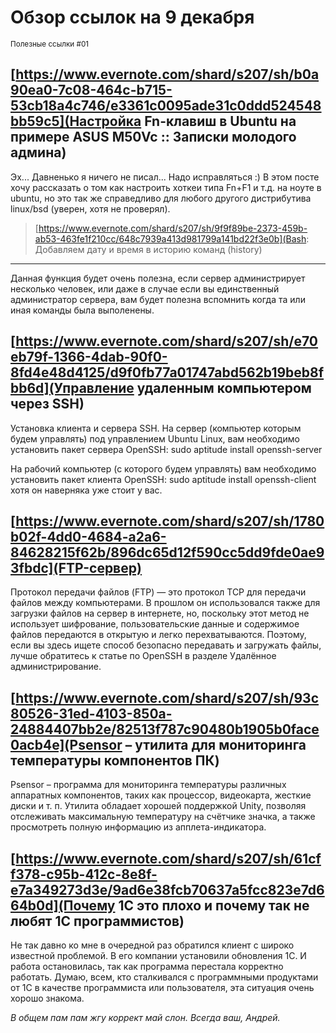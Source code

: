Обзор ссылок на 9 декабря
=========================
<small>Полезные ссылки #01</small>

[https://www.evernote.com/shard/s207/sh/b0a90ea0-7c08-464c-b715-53cb18a4c746/e3361c0095ade31c0ddd524548bb59c5](Настройка Fn-клавиш в Ubuntu на примере ASUS M50Vc :: Записки молодого админа)
--------------------------------------------------------------------------------------------------------
Эх... Давненько я ничего не писал... Надо исправляться :)
В этом посте хочу рассказать о том как настроить хоткеи типа Fn+F1 и т.д. на ноуте в ubuntu, но это так же справедливо для любого другого дистрибутива linux/bsd (уверен, хотя не проверял).

>[https://www.evernote.com/shard/s207/sh/9f9f89be-2373-459b-ab53-463fe1f210cc/648c7939a413d981799a141bd22f3e0b](Bash: Добавляем дату и время в историю команд (history)
---------------------------------------------------------------------------------------------------------
Данная функция будет очень полезна, если сервер администрирует несколько человек, или даже в случае если вы единственный администратор сервера, вам будет полезна вспомнить когда та или иная команды была выполенены.

[https://www.evernote.com/shard/s207/sh/e70eb79f-1366-4dab-90f0-8fd4e48d4125/d9f0fb77a01747abd562b19beb8fbb6d](Управление удаленным компьютером через SSH)
---------------------------------------------------------------------------------------------------------
Установка клиента и сервера SSH. На сервер (компьютер которым будем управлять) под управлением Ubuntu Linux, вам необходимо установить пакет сервера OpenSSH: sudo aptitude install openssh-server

На рабочий компьютер (с которого будем управлять) вам необходимо установить пакет клиента OpenSSH:
sudo aptitude install openssh-client хотя он наверняка уже стоит у вас.

[https://www.evernote.com/shard/s207/sh/1780b02f-4dd0-4684-a2a6-84628215f62b/896dc65d12f590cc5dd9fde0ae93fbdc](FTP-сервер)
---------------------------------------------------------------------------------------------------------
Протокол передачи файлов (FTP) — это протокол TCP для передачи файлов между компьютерами. В прошлом он использовался также для загрузки файлов на сервер в интернете, но, поскольку этот метод не использует шифрование, пользовательские данные и содержимое файлов передаются в открытую и легко перехватываются. Поэтому, если вы здесь ищете способ безопасно передавать и загружать файлы, лучше обратитесь к статье по OpenSSH в разделе Удалённое администрирование.

[https://www.evernote.com/shard/s207/sh/93c80526-31ed-4103-850a-24884407bb2e/82513f787c90480b1905b0face0acb4e](Psensor – утилита для мониторинга температуры компонентов ПК)
---------------------------------------------------------------------------------------------------------
Psensor – программа для мониторинга температуры различных аппаратных компонентов, таких как процессор, видеокарта, жесткие диски и т. п. Утилита обладает хорошей поддержкой Unity, позволяя отслеживать максимальную температуру на счётчике значка, а также просмотреть полную информацию из апплета-индикатора.

[https://www.evernote.com/shard/s207/sh/61cff378-c95b-412c-8e8f-e7a349273d3e/9ad6e38fcb70637a5fcc823e7d664b0d](Почему 1С это плохо и почему так не любят 1С программистов)
---------------------------------------------------------------------------------------------------------
Не так давно ко мне в очередной раз обратился клиент с широко известной проблемой. В его компании установили обновления 1С. И работа остановилась, так как программа перестала корректно работать. Думаю, всем, кто сталкивался с программными продуктами от 1С в качестве программиста или пользователя, эта ситуация очень хорошо знакома.

*В общем пам пам жгу коррект май слон. Всегда ваш, Андрей.*